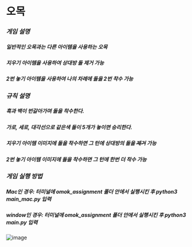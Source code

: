 # **오목**
### *게임 설명*   
##### 일반적인 오목과는 다른 아이템을 사용하는 오목
##### 지우기 아이템을 사용하여 상대방 돌 제거 가능
##### 2번 놓기 아이템을 사용하여 나의 차례에 돌을 2번 착수 가능

### *규칙 설명*
##### 흑과 백이 번갈아가며 돌을 착수한다.
##### 가로, 세로, 대각선으로 같은색 돌이 5개가 놓이면 승리한다.
##### 지우기 아이템 이미지에 돌을 착수하면 그 턴에 상대방의 돌을 ~~제거~~ 가능
##### 2번 놓기 아이템 이미지에 돌을 착수하면 그 턴에 **한번 더** 착수 가능

### *게임 실행 방법*
##### Mac인 경우: 터미널에 omok_assignment 폴더 안에서 실행시킨 후 python3 main_mac.py 입력
##### window인 경우: 터미널에 omok_assignment 폴더 안에서 실행시킨 후 python3 main.py 입력
![image](https://github.com/kkksssbbb/omok/assets/152246196/fe9169bc-afcb-43a0-8b07-9004146a1dec)

